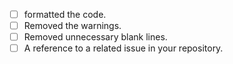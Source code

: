 * [ ] formatted the code.
* [ ] Removed the warnings.
* [ ] Removed unnecessary blank lines.
* [ ] A reference to a related issue in your repository.
